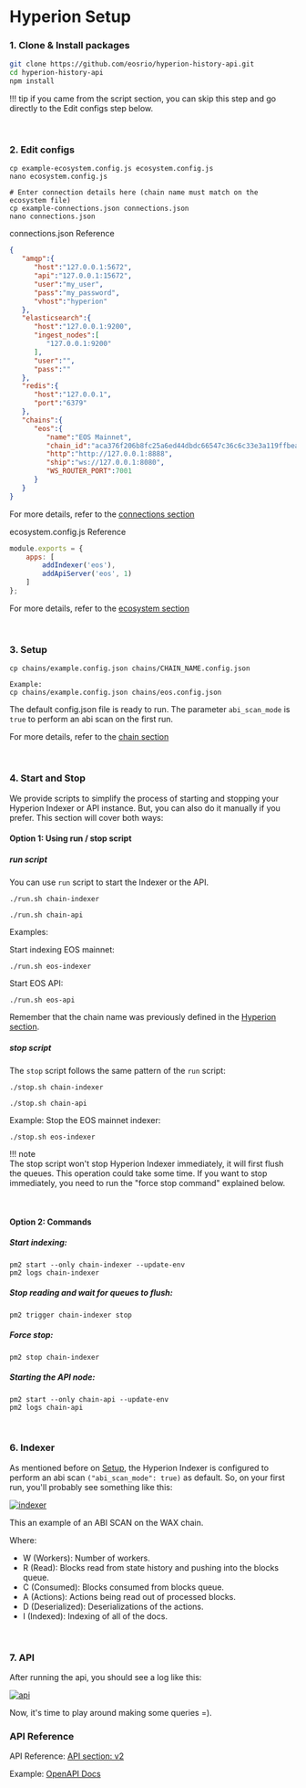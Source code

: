 # Hyperion Setup

### 1. Clone & Install packages
```bash
git clone https://github.com/eosrio/hyperion-history-api.git
cd hyperion-history-api
npm install
```

!!! tip
    if you came from the script section, you can skip this step and go directly to the Edit configs step below.

<br>

### 2. Edit configs
```
cp example-ecosystem.config.js ecosystem.config.js
nano ecosystem.config.js

# Enter connection details here (chain name must match on the ecosystem file)
cp example-connections.json connections.json
nano connections.json
```

connections.json Reference
```json
{
   "amqp":{
      "host":"127.0.0.1:5672",
      "api":"127.0.0.1:15672",
      "user":"my_user",
      "pass":"my_password",
      "vhost":"hyperion"
   },
   "elasticsearch":{
      "host":"127.0.0.1:9200",
      "ingest_nodes":[
         "127.0.0.1:9200"
      ],
      "user":"",
      "pass":""
   },
   "redis":{
      "host":"127.0.0.1",
      "port":"6379"
   },
   "chains":{
      "eos":{
         "name":"EOS Mainnet",
         "chain_id":"aca376f206b8fc25a6ed44dbdc66547c36c6c33e3a119ffbeaef943642f0e906",
         "http":"http://127.0.0.1:8888",
         "ship":"ws://127.0.0.1:8080",
         "WS_ROUTER_PORT":7001
      }
   }
}
```
For more details, refer to the [connections section](connections.md)

ecosystem.config.js Reference
```javascript
module.exports = {
    apps: [
        addIndexer('eos'),
        addApiServer('eos', 1)
    ]
};
```
For more details, refer to the [ecosystem section](ecosystem.md)

<br>

### 3. Setup

```
cp chains/example.config.json chains/CHAIN_NAME.config.json

Example:
cp chains/example.config.json chains/eos.config.json
``` 
The default config.json file is ready to run. The parameter `abi_scan_mode` is `true` to perform an abi scan on the first run.

For more details, refer to the [chain section](chain.md)

<br>

### 4. Start and Stop

We provide scripts to simplify the process of starting and stopping your Hyperion Indexer or API instance.
But, you can also do it manually if you prefer. This section will cover both ways:

#### Option 1: Using run / stop script

##### run script
You can use `run` script to start the Indexer or the API.
```
./run.sh chain-indexer

./run.sh chain-api
```
Examples:

Start indexing EOS mainnet:
```
./run.sh eos-indexer
```
Start EOS API:
```
./run.sh eos-api
```
Remember that the chain name was previously defined in the [Hyperion section](#hyperion).

##### stop script
The `stop` script follows the same pattern of the `run` script:
```
./stop.sh chain-indexer

./stop.sh chain-api
```

Example:
Stop the EOS mainnet indexer:
```
./stop.sh eos-indexer
```
!!! note  
    The stop script won't stop Hyperion Indexer immediately, it will first flush the queues.
    This operation could take some time.
    If you want to stop immediately, you need to run the "force stop command" explained below.

<br>

#### Option 2: Commands

##### Start indexing:
```
pm2 start --only chain-indexer --update-env
pm2 logs chain-indexer
```

##### Stop reading and wait for queues to flush:
```
pm2 trigger chain-indexer stop
```

##### Force stop:
```
pm2 stop chain-indexer
```

##### Starting the API node:
```
pm2 start --only chain-api --update-env
pm2 logs chain-api
```

<br>

### 6. Indexer
As mentioned before on [Setup](#setup), the Hyperion Indexer is configured to perform an abi scan `("abi_scan_mode": true)` as default.
So, on your first run, you'll probably see something like this:

 [![indexer](img/indexer.png)](img/indexer.png)
 
This an example of an ABI SCAN on the WAX chain.

Where: 
    
  - W (Workers): Number of workers.
  - R (Read): Blocks read from state history and pushing into the blocks queue.
  - C (Consumed): Blocks consumed from blocks queue.
  - A (Actions): Actions being read out of processed blocks.
  - D (Deserialized): Deserializations of the actions.
  - I (Indexed): Indexing of all of the docs.

<br>

### 7. API
After running the api, you should see a log like this:

 [![api](img/api.png)](img/api.png)

Now, it's time to play around making some queries =).

### API Reference

API Reference: [API section: v2](v2.md)

Example: [OpenAPI Docs](https://eos.hyperion.eosrio.io/v2/docs)

<br>
